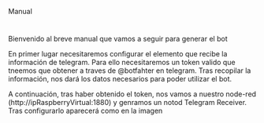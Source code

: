 Manual
#
Bienvenido al breve manual que vamos a seguir para generar el bot

En primer lugar necesitaremos configurar el elemento que recibe la información de telegram. Para ello necesitaremos un token valido que tneemos que obtener a traves de @botfahter en telegram. Tras recopilar la información, nos dará los datos necesarios para poder utilizar el bot.

A continuación, tras haber obtenido el token, nos vamos a nuestro node-red (http://ipRaspberryVirtual:1880) y genramos un notod Telegram Receiver. Tras configurarlo aparecerá como en la imagen

